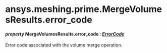 <a id="ansys-meshing-prime-mergevolumesresults-error-code"></a>

# ansys.meshing.prime.MergeVolumesResults.error_code

<a id="ansys.meshing.prime.MergeVolumesResults.error_code"></a>

#### *property* MergeVolumesResults.error_code *: [ErrorCode](ansys.meshing.prime.ErrorCode.md#ansys.meshing.prime.ErrorCode)*

Error code associated with the volume merge operation.

<!-- !! processed by numpydoc !! -->
